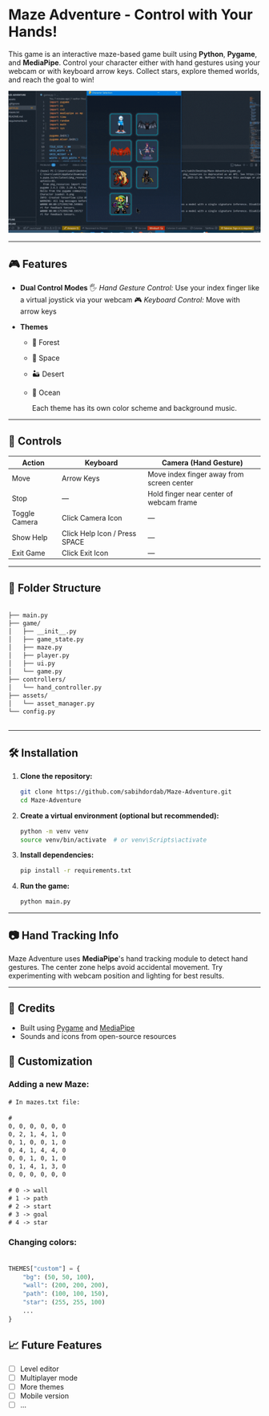# Maze Adventure - Control with Your Hands!

This game is an interactive maze-based game built using **Python**, **Pygame**, and **MediaPipe**. Control your character either with hand gestures using your webcam or with keyboard arrow keys. Collect stars, explore themed worlds, and reach the goal to win!


![Maze Adventure Gameplay](./assets/demo.gif)


---

## 🎮 Features

* **Dual Control Modes**
  🖐️ *Hand Gesture Control:* Use your index finger like a virtual joystick via your webcam
  🎮 *Keyboard Control:* Move with arrow keys

* **Themes**
  * 🌳 Forest
  * 🌌 Space
  * 🏜️ Desert
  * 🌊 Ocean

    Each theme has its own color scheme and background music.

---

## 🧠 Controls

| Action        | Keyboard                      | Camera (Hand Gesture)                     |
| ------------- | ----------------------------- | ----------------------------------------- |
| Move          | Arrow Keys                    | Move index finger away from screen center |
| Stop          | —                             | Hold finger near center of webcam frame   |
| Toggle Camera | Click Camera Icon             | —                                         |
| Show Help     | Click Help Icon / Press SPACE | —                                         |
| Exit Game     | Click Exit Icon               | —                                         |

---

## 📁 Folder Structure

```

├── main.py              
├── game/
│   ├── __init__.py
│   ├── game_state.py    
│   ├── maze.py          
│   ├── player.py        
│   ├── ui.py     
│   └── game.py           
├── controllers/
│   └── hand_controller.py
├── assets/
│   └── asset_manager.py
└── config.py  
         
```

---

## 🛠️ Installation

1. **Clone the repository:**

   ```bash
   git clone https://github.com/sabihdordab/Maze-Adventure.git
   cd Maze-Adventure
   ```

2. **Create a virtual environment (optional but recommended):**

   ```bash
   python -m venv venv
   source venv/bin/activate  # or venv\Scripts\activate 
   ```

3. **Install dependencies:**

   ```bash
   pip install -r requirements.txt
   ```

4. **Run the game:**

   ```bash
   python main.py
   ```

---

## 📷 Hand Tracking Info

Maze Adventure uses **MediaPipe**'s hand tracking module to detect hand gestures. The center zone helps avoid accidental movement. Try experimenting with webcam position and lighting for best results.

---

## 🎨 Credits

* Built using [Pygame](https://www.pygame.org/) and [MediaPipe](https://ai.google.dev/edge/mediapipe/solutions/)
* Sounds and icons from open-source resources

## 🔧 Customization

### Adding a new Maze:
```
# In mazes.txt file:

#
0, 0, 0, 0, 0, 0
0, 2, 1, 4, 1, 0
0, 1, 0, 0, 1, 0
0, 4, 1, 4, 4, 0
0, 0, 1, 0, 1, 0
0, 1, 4, 1, 3, 0
0, 0, 0, 0, 0, 0

# 0 -> wall
# 1 -> path
# 2 -> start
# 3 -> goal
# 4 -> star
```

### Changing colors:
```python

THEMES["custom"] = {
    "bg": (50, 50, 100),
    "wall": (200, 200, 200),
    "path": (100, 100, 150),
    "star": (255, 255, 100)
    ...
}
```

## 📈 Future Features

- [ ] Level editor
- [ ] Multiplayer mode
- [ ] More themes
- [ ] Mobile version
- [ ] ...